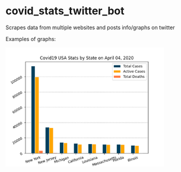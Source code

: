 # covid_stats_twitter_bot
Scrapes data from multiple websites and posts info/graphs on twitter


Examples of graphs:

<img src="examples/us_stats_state.png" height="320" width="427">
